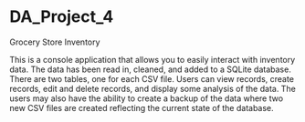 # DA_Project_4
Grocery Store Inventory

This is a console application that allows you to easily interact with inventory data. The data has been read in, cleaned, and added to a SQLite database. There are two tables, one for each CSV file. Users can view records, create records, edit and delete records, and display some analysis of the data. The users may also have the ability to create a backup of the data where two new CSV files are created reflecting the current state of the database.
